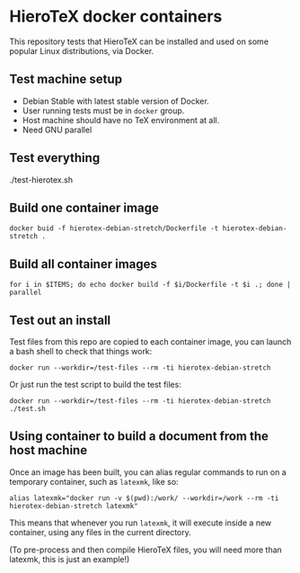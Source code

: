 # HieroTeX docker containers

This repository tests that HieroTeX can be installed and used on some popular Linux distributions,
via Docker.

## Test machine setup

- Debian Stable with latest stable version of Docker.
- User running tests must be in `docker` group.
- Host machine should have no TeX environment at all.
- Need GNU parallel

## Test everything

./test-hierotex.sh

## Build one container image

```
docker buid -f hierotex-debian-stretch/Dockerfile -t hierotex-debian-stretch .
```

## Build all container images

```
for i in $ITEMS; do echo docker build -f $i/Dockerfile -t $i .; done | parallel
```

## Test out an install

Test files from this repo are copied to each container image, you can launch a bash
shell to check that things work:

```
docker run --workdir=/test-files --rm -ti hierotex-debian-stretch
```

Or just run the test script to build the test files:

```
docker run --workdir=/test-files --rm -ti hierotex-debian-stretch ./test.sh
```

## Using container to build a document from the host machine

Once an image has been built, you can alias regular commands to run on a
temporary container, such as `latexmk`, like so:

```
alias latexmk="docker run -v $(pwd):/work/ --workdir=/work --rm -ti hierotex-debian-stretch latexmk"
```

This means that whenever you run `latexmk`, it will execute inside a new container, using any files in the current
directory.

(To pre-process and then compile HieroTeX files, you will need more than latexmk,
this is just an example!)
